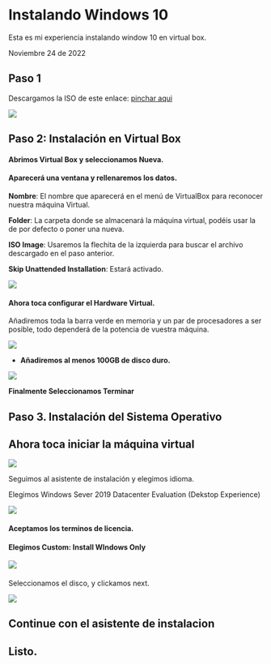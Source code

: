 # Instalando Windows 10

Esta es mi experiencia instalando window 10 en virtual box.

Noviembre 24 de 2022

## Paso 1

Descargamos la ISO de este enlace: [pinchar aqui](https://www.microsoft.com/es-es/evalcenter/download-windows-server-2019)

![](../Media/VirtualBox/ws2019/img01.JPG)







## Paso 2: Instalación en Virtual Box



#### Abrimos Virtual Box y seleccionamos Nueva.

#### Aparecerá una ventana y rellenaremos los datos.

**Nombre**: El nombre que aparecerá en el menú de VirtualBox para reconocer nuestra máquina Virtual.

**Folder**: La carpeta donde se almacenará la máquina virtual, podéis usar la de por defecto o poner una nueva.

**ISO Image**: Usaremos la flechita de la izquierda para buscar el archivo descargado en el paso anterior.

**Skip Unattended Installation**: Estará activado.



![](../Media/VirtualBox/ws2019/img02.JPG)



#### Ahora toca configurar el Hardware Virtual.

Añadiremos toda la barra verde en memoria y un par de procesadores a ser posible, todo dependerá de la potencia de vuestra máquina.

![](../Media/VirtualBox/ws2019/img05.JPG)



- **Añadiremos al menos 100GB de disco duro.**



![](../Media/VirtualBox/ws2019/img06.JPG)



**Finalmente Seleccionamos Terminar**







## Paso 3. Instalación del Sistema Operativo



## Ahora toca iniciar la máquina virtual



![](../Media/VirtualBox/w10/img09.JPG)



Seguimos al asistente de instalación y elegimos idioma.



Elegimos Windows Sever 2019 Datacenter Evaluation (Dekstop Experience)

![](../Media/VirtualBox/ws2019/img07.JPG)





#### **Aceptamos los terminos de licencia**.



#### Elegimos Custom: Install WIndows Only

![](../Media/VirtualBox/ws2019/img08.JPG)

#### 

Seleccionamos el disco, y  clickamos  next.

![](../Media/VirtualBox/ws2019/img09.JPG)



## Continue con el asistente de instalacion



## Listo.